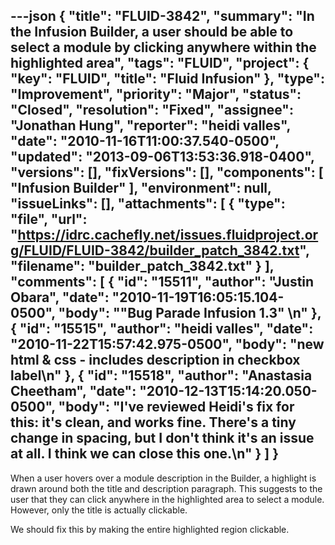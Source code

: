 ---json
{
  "title": "FLUID-3842",
  "summary": "In the Infusion Builder, a user should be able to select a module by clicking anywhere within the highlighted area",
  "tags": "FLUID",
  "project": {
    "key": "FLUID",
    "title": "Fluid Infusion"
  },
  "type": "Improvement",
  "priority": "Major",
  "status": "Closed",
  "resolution": "Fixed",
  "assignee": "Jonathan Hung",
  "reporter": "heidi valles",
  "date": "2010-11-16T11:00:37.540-0500",
  "updated": "2013-09-06T13:53:36.918-0400",
  "versions": [],
  "fixVersions": [],
  "components": [
    "Infusion Builder"
  ],
  "environment": null,
  "issueLinks": [],
  "attachments": [
    {
      "type": "file",
      "url": "https://idrc.cachefly.net/issues.fluidproject.org/FLUID/FLUID-3842/builder_patch_3842.txt",
      "filename": "builder_patch_3842.txt"
    }
  ],
  "comments": [
    {
      "id": "15511",
      "author": "Justin Obara",
      "date": "2010-11-19T16:05:15.104-0500",
      "body": "\"Bug Parade Infusion 1.3\"&#x20;\n"
    },
    {
      "id": "15515",
      "author": "heidi valles",
      "date": "2010-11-22T15:57:42.975-0500",
      "body": "new html & css - includes description in checkbox label\n"
    },
    {
      "id": "15518",
      "author": "Anastasia Cheetham",
      "date": "2010-12-13T15:14:20.050-0500",
      "body": "I've reviewed Heidi's fix for this: it's clean, and works fine. There's a tiny change in spacing, but I don't think it's an issue at all. I think we can close this one.\n"
    }
  ]
}
---
When a user hovers over a module description in the Builder, a highlight is drawn around both the title and description paragraph. This suggests to the user that they can click anywhere in the highlighted area to select a module. However, only the title is actually clickable.

We should fix this by making the entire highlighted region clickable.

        